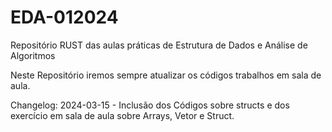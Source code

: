 # EDA-012024
Repositório RUST das aulas práticas de Estrutura de Dados e Análise de Algoritmos

Neste Repositório iremos sempre atualizar os códigos trabalhos em sala de aula. 

Changelog:
2024-03-15 - Inclusão dos Códigos sobre structs e dos exercício em sala de aula sobre Arrays, Vetor e Struct.
